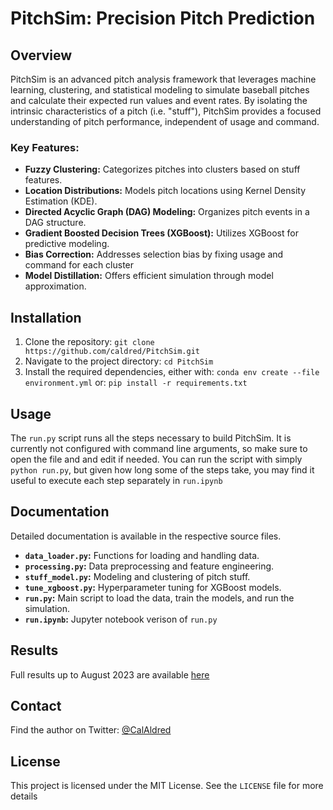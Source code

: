 # PitchSim: Precision Pitch Prediction
## Overview
PitchSim is an advanced pitch analysis framework that leverages machine learning, clustering, and statistical modeling to simulate baseball pitches and calculate their expected run values and event rates. By isolating the intrinsic characteristics of a pitch (i.e. "stuff"),  PitchSim provides a focused understanding of pitch performance, independent of usage and command.

### Key Features:

* **Fuzzy Clustering:** Categorizes pitches into clusters based on stuff features.
* **Location Distributions:** Models pitch locations using Kernel Density Estimation (KDE).
* **Directed Acyclic Graph (DAG) Modeling:** Organizes pitch events in a DAG structure.
* **Gradient Boosted Decision Trees (XGBoost):** Utilizes XGBoost for predictive modeling.
* **Bias Correction:** Addresses selection bias by fixing usage and command for each cluster
* **Model Distillation:** Offers efficient simulation through model approximation.

## Installation
1. Clone the repository:
`git clone https://github.com/caldred/PitchSim.git`
2. Navigate to the project directory:
`cd PitchSim`
3. Install the required dependencies, either with:
`conda env create --file environment.yml`
or:
`pip install -r requirements.txt`

## Usage 
The `run.py` script runs all the steps necessary to build PitchSim. It is currently not configured with command line arguments, so make sure to open the file and and edit if needed. You can run the script with simply `python run.py`, but given how long some of the steps take, you may find it useful to execute each step separately in `run.ipynb`

## Documentation
Detailed documentation is available in the respective source files.

* **`data_loader.py`:** Functions for loading and handling data.
* **`processing.py`:** Data preprocessing and feature engineering.
* **`stuff_model.py`:** Modeling and clustering of pitch stuff.
* **`tune_xgboost.py`:** Hyperparameter tuning for XGBoost models.
* **`run.py`:** Main script to load the data, train the models, and run the simulation.
* **`run.ipynb`:** Jupyter notebook verison of `run.py`

## Results
Full results up to August 2023 are available [here](https://docs.google.com/spreadsheets/d/1019d4XW4BvVidaFuzcXY7wdwGWEdjcTf4BnNqYUoaMM/edit?usp=sharing)

## Contact
Find the author on Twitter: [@CalAldred](https://twitter.com/CalAldred)

## License
This project is licensed under the MIT License. See the `LICENSE` file for more details






